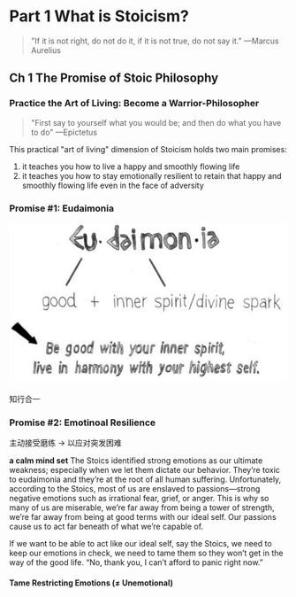 # Part 1 What is Stoicism?

> "If it is not right, do not do it, if it is not true, do not say it." —Marcus Aurelius

## Ch 1 The Promise of Stoic Philosophy

### Practice the Art of Living: Become a Warrior-Philosopher

> "First say to yourself what you would be; and then do what you have to do" —Epictetus

This practical "art of living" dimension of Stoicism holds two main promises: 
1. it teaches you how to live a happy and smoothly flowing life
2. it teaches you how to stay emotionally resilient to retain that happy and smoothly flowing life even in the face of adversity

### Promise #1: Eudaimonia

![alt text](image.png)

知行合一

### Promise #2: Emotinoal Resilience

主动接受磨练 -> 以应对突发困难

**a calm mind set**
The Stoics identified strong emotions as our ultimate weakness; especially when we let them dictate our behavior. They’re toxic to eudaimonia and they’re at the root of all human suffering. Unfortunately, according to the Stoics, most of us are enslaved to passions—strong negative emotions such as irrational fear, grief, or anger. This is why so many of us are miserable, we’re far away from being a tower of strength, we’re far away from being at good terms with our ideal self. Our passions cause us to act far beneath of what we’re capable of.

If we want to be able to act like our ideal self, say the Stoics, we need to keep our emotions in check, we need to tame them so they won’t get in the way of the good life. “No, thank you, I can’t afford to panic right now.”

#### Tame Restricting Emotions (≠ Unemotional)